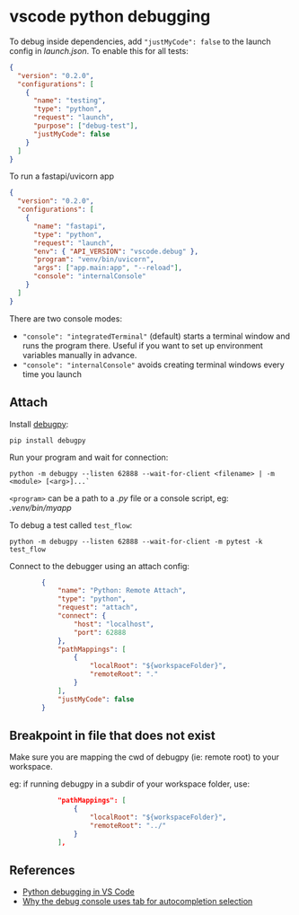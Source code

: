 # vscode python debugging

To debug inside dependencies, add `"justMyCode": false` to the launch config in _launch.json_. To enable this for all tests:

```json
{
  "version": "0.2.0",
  "configurations": [
    {
      "name": "testing",
      "type": "python",
      "request": "launch",
      "purpose": ["debug-test"],
      "justMyCode": false
    }
  ]
}
```

To run a fastapi/uvicorn app

```json
{
  "version": "0.2.0",
  "configurations": [
    {
      "name": "fastapi",
      "type": "python",
      "request": "launch",
      "env": { "API_VERSION": "vscode.debug" },
      "program": "venv/bin/uvicorn",
      "args": ["app.main:app", "--reload"],
      "console": "internalConsole"
    }
  ]
}
```

There are two console modes:

- `"console": "integratedTerminal"` (default) starts a terminal window and runs the program there. Useful if you want to set up environment variables manually in advance.
- `"console": "internalConsole"` avoids creating terminal windows every time you launch

## Attach

Install [debugpy](https://github.com/microsoft/debugpy):

```
pip install debugpy
```

Run your program and wait for connection:

```
python -m debugpy --listen 62888 --wait-for-client <filename> | -m <module> [<arg>]...`
```

`<program>` can be a path to a _.py_ file or a console script, eg: _.venv/bin/myapp_

To debug a test called `test_flow`:

```
python -m debugpy --listen 62888 --wait-for-client -m pytest -k test_flow
```

Connect to the debugger using an attach config:

```json
        {
            "name": "Python: Remote Attach",
            "type": "python",
            "request": "attach",
            "connect": {
                "host": "localhost",
                "port": 62888
            },
            "pathMappings": [
                {
                    "localRoot": "${workspaceFolder}",
                    "remoteRoot": "."
                }
            ],
            "justMyCode": false
        }
```

## Breakpoint in file that does not exist

Make sure you are mapping the cwd of debugpy (ie: remote root) to your workspace.

eg: if running debugpy in a subdir of your workspace folder, use:

```json
            "pathMappings": [
                {
                    "localRoot": "${workspaceFolder}",
                    "remoteRoot": "../"
                }
            ],
```

## References

- [Python debugging in VS Code](https://code.visualstudio.com/docs/python/debugging)
- [Why the debug console uses tab for autocompletion selection](https://github.com/microsoft/vscode/issues/108439#issuecomment-871521843)
